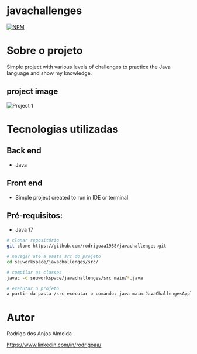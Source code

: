 # javachallenges
[![NPM](https://img.shields.io/npm/l/react)](https://github.com/rodrigoaa1988/javachallenges/blob/main/LICENSE) 

# Sobre o projeto

Simple project with various levels of challenges to practice the Java language and show my knowledge.

## project image
![Project 1](https://github.com/rodrigoaa1988/assets/blob/main/project_image.png)

# Tecnologias utilizadas
## Back end
- Java

## Front end
- Simple project created to run in IDE or terminal
  

## Pré-requisitos: 
- Java 17


```bash
# clonar repositório
git clone https://github.com/rodrigoaa1988/javachallenges.git

# navegar até a pasta src do projeto
cd seuworkspace/javachallenges/src/

# compilar as classes
javac -d seuworkspace/javachallenges/src main/*.java

# executar o projeto
a partir da pasta /src executar o comando: java main.JavaChallengesApplication
```

# Autor

Rodrigo dos Anjos Almeida

https://www.linkedin.com/in/rodrigoaa/
